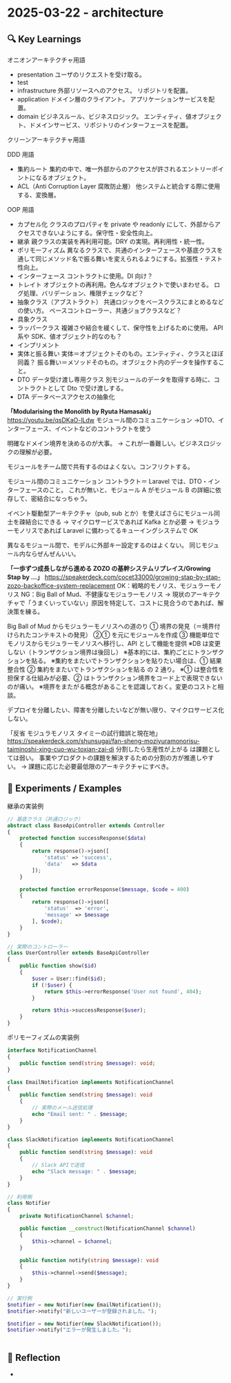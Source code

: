 # 2025-03-22 - architecture

## 🔍 Key Learnings

オニオンアーキテクチャ用語

- presentation
  ユーザのリクエストを受け取る。
- test
- infrastructure
  外部リソースへのアクセス。
  リポジトリを配置。
- application
  ドメイン層のクライアント。
  アプリケーションサービスを配置。
- domain
  ビジネスルール、ビジネスロジック。
  エンティティ、値オブジェクト、ドメインサービス、リポジトリのインターフェースを配置。

クリーンアーキテクチャ用語

DDD 用語

- 集約ルート
  集約の中で、唯一外部からのアクセスが許されるエントリーポイントになるオブジェクト。
- ACL（Anti Corruption Layer 腐敗防止層）
  他システムと統合する際に使用する、変換層。

OOP 用語

- カプセル化
  クラスのプロパティを private や readonly にして、外部からアクセスできないようにする。保守性・安全性向上。
- 継承
  親クラスの実装を再利用可能。DRY の実現。再利用性・統一性。
- ポリモーフィズム
  異なるクラスで、共通のインターフェースや基底クラスを通して同じメソッド名で振る舞いを変えられるようにする。拡張性・テスト性向上。
- インターフェース
  コントラクトに使用。DI 向け？
- トレイト
  オブジェクトの再利用。色んなオブジェクトで使いまわせる。
  ログ処理、バリデーション、権限チェックなど？
- 抽象クラス（アブストラクト）
  共通ロジックをベースクラスにまとめるなどの使い方。
  ベースコントローラー、共通ジョブクラスなど？
- 具象クラス
- ラッパークラス
  複雑さや結合を緩くして、保守性を上げるために使用。
  API 系や SDK、値オブジェクト的なのも？
- インプリメント
- 実体と振る舞い
  実体＝オブジェクトそのもの。エンティティ、クラスとほぼ同義？
  振る舞い＝メソッドそのもの。オブジェクト内のデータを操作すること。
- DTO
  データ受け渡し専用クラス
  別モジュールのデータを取得する時に、コントラクトとして Dto で受け渡しする。
- DTA
  データベースアクセスの抽象化

**「Modularising the Monolith by Ryuta Hamasaki」**
https://youtu.be/qsDKaO-lLdw
モジュール間のコミュニケーション
→DTO、インターフェース、イベントなどのコントラクトを使う

明確なドメイン境界を決めるのが大事。
→ これが一番難しい。ビジネスロジックの理解が必要。

モジュールをチーム間で共有するのはよくない。コンフリクトする。

モジュール間のコミュニケーション
コントラクト＝ Laravel では、DTO・インターフェースのこと。
これが無いと、モジュール A がモジュール B の詳細に依存して、密結合になっちゃう。

イベント駆動型アーキテクチャ（pub, sub とか）を使えばさらにモジュール同士を疎結合にできる
→ マイクロサービスであれば Kafka とか必要
→ モジュラーモノリスであれば Laravel に備わってるキューイングシステムで OK

異なるモジュール間で、モデルに外部キー設定するのはよくない。
同じモジュール内ならぜんぜんいい。

**「一歩ずつ成長しながら進める ZOZO の基幹システムリプレイス/Growing Stap by ...」**
https://speakerdeck.com/cocet33000/growing-stap-by-stap-zozo-backoffice-system-replacement
OK：戦略的モノリス、モジュラーモノリス
NG：Big Ball of Mud、不健康なモジュラーモノリス
→ 現状のアーキテクチャで「うまくいっていない」原因を特定して、コストに見合うのであれば、解決策を練る。

Big Ball of Mud からモジュラーモノリスへの道のり
① 境界の発見（＝境界付けられたコンテキストの発見）
②① を元にモジュールを作成
③ 機能単位でモノリスからモジュラーモノリスへ移行し、API として機能を提供
※DB は変更しない（トランザクション境界は後回し）
※基本的には、集約ごとにトランザクションを貼る。
※集約をまたいでトランザクションを貼りたい場合は、① 結果整合性 ② 集約をまたいでトランザクションを貼る の 2 通り。
※① は整合性を担保する仕組みが必要、② はトランザクション境界をコード上で表現できないのが痛い。
※境界をまたがる概念があることを認識しておく。変更のコストと相談。

デプロイを分離したい、障害を分離したいなどが無い限り、マイクロサービス化しない。

「反省 モジュラモノリス タイミーの試行錯誤と現在地」
https://speakerdeck.com/shunsugai/fan-sheng-moziyuramonorisu-taiminoshi-xing-cuo-wu-toxian-zai-di
分割したら生産性が上がる は課題としては弱い。
事業やプロダクトの課題を解決するための分割の方が推進しやすい。
→ 課題に応じた必要最低限のアーキテクチャにすべき。

## 🧪 Experiments / Examples

継承の実装例

```php
// 基底クラス（共通ロジック）
abstract class BaseApiController extends Controller
{
    protected function successResponse($data)
    {
        return response()->json([
            'status' => 'success',
            'data'   => $data
        ]);
    }

    protected function errorResponse($message, $code = 400)
    {
        return response()->json([
            'status'  => 'error',
            'message' => $message
        ], $code);
    }
}

// 実際のコントローラー
class UserController extends BaseApiController
{
    public function show($id)
    {
        $user = User::find($id);
        if (!$user) {
            return $this->errorResponse('User not found', 404);
        }

        return $this->successResponse($user);
    }
}

```

ポリモーフィズムの実装例

```php
interface NotificationChannel
{
    public function send(string $message): void;
}

class EmailNotification implements NotificationChannel
{
    public function send(string $message): void
    {
        // 実際のメール送信処理
        echo "Email sent: " . $message;
    }
}

class SlackNotification implements NotificationChannel
{
    public function send(string $message): void
    {
        // Slack APIで送信
        echo "Slack message: " . $message;
    }
}

// 利用側
class Notifier
{
    private NotificationChannel $channel;

    public function __construct(NotificationChannel $channel)
    {
        $this->channel = $channel;
    }

    public function notify(string $message): void
    {
        $this->channel->send($message);
    }
}
```

```php
// 実行例
$notifier = new Notifier(new EmailNotification());
$notifier->notify("新しいユーザーが登録されました。");

$notifier = new Notifier(new SlackNotification());
$notifier->notify("エラーが発生しました。");
```

```php

```

## 💭 Reflection

-
